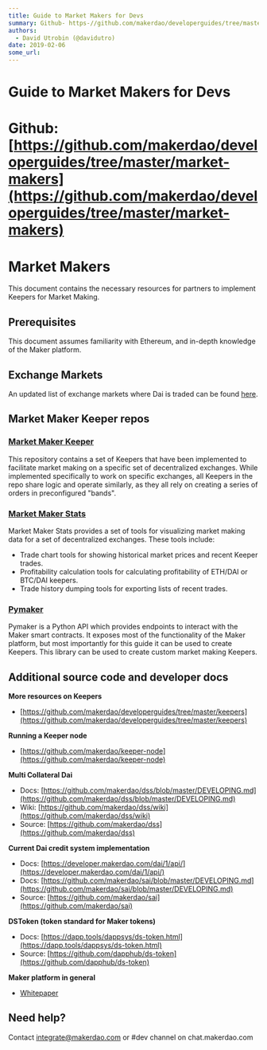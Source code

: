 ```yaml
---
title: Guide to Market Makers for Devs 
summary: Github- https-//github.com/makerdao/developerguides/tree/master/market-makersMarket Makers This document contains the necessary resources for partners to implement Keepers for Market Making.Prerequisites This document assumes familiarity with Ethereum, and in-depth knowledge of the Maker platform.Exchange Markets An updated list of exchange markets where Dai is traded can be found here.Market Maker Keeper reposMarket Maker Keeper This repository contains a set of Keepers that have been implement
authors:
  - David Utrobin (@davidutro)
date: 2019-02-06
some_url: 
---
```


# Guide to Market Makers for Devs 

# **Github: [https://github.com/makerdao/developerguides/tree/master/market-makers](https://github.com/makerdao/developerguides/tree/master/market-makers)**


# **Market Makers**

This document contains the necessary resources for partners to implement Keepers for Market Making.


## **Prerequisites**

This document assumes familiarity with Ethereum, and in-depth knowledge of the Maker platform.


## **Exchange Markets**

An updated list of exchange markets where Dai is traded can be found [here](https://coinmarketcap.com/currencies/dai/#markets).


## **Market Maker Keeper repos**


### **[Market Maker Keeper](https://github.com/makerdao/market-maker-keeper)**

This repository contains a set of Keepers that have been implemented to facilitate market making on a specific set of decentralized exchanges. While implemented specifically to work on specific exchanges, all Keepers in the repo share logic and operate similarly, as they all rely on creating a series of orders in preconfigured "bands".


### **[Market Maker Stats](https://github.com/makerdao/market-maker-stats)**

Market Maker Stats provides a set of tools for visualizing market making data for a set of decentralized exchanges. These tools include:



*   Trade chart tools for showing historical market prices and recent Keeper trades.
*   Profitability calculation tools for calculating profitability of ETH/DAI or BTC/DAI keepers.
*   Trade history dumping tools for exporting lists of recent trades.


### **[Pymaker](https://github.com/makerdao/pymaker)**

Pymaker is a Python API which provides endpoints to interact with the Maker smart contracts. It exposes most of the functionality of the Maker platform, but most importantly for this guide it can be used to create Keepers. This library can be used to create custom market making Keepers.


## **Additional source code and developer docs**

**More resources on Keepers**



*   [https://github.com/makerdao/developerguides/tree/master/keepers](https://github.com/makerdao/developerguides/tree/master/keepers)

**Running a Keeper node**



*   [https://github.com/makerdao/keeper-node](https://github.com/makerdao/keeper-node)

**Multi Collateral Dai**



*   Docs: [https://github.com/makerdao/dss/blob/master/DEVELOPING.md](https://github.com/makerdao/dss/blob/master/DEVELOPING.md)
*   Wiki: [https://github.com/makerdao/dss/wiki](https://github.com/makerdao/dss/wiki)
*   Source: [https://github.com/makerdao/dss](https://github.com/makerdao/dss)

**Current Dai credit system implementation**



*   Docs: [https://developer.makerdao.com/dai/1/api/](https://developer.makerdao.com/dai/1/api/)
*   Docs: [https://github.com/makerdao/sai/blob/master/DEVELOPING.md](https://github.com/makerdao/sai/blob/master/DEVELOPING.md)
*   Source: [https://github.com/makerdao/sai](https://github.com/makerdao/sai)

**DSToken (token standard for Maker tokens)**



*   Docs: [https://dapp.tools/dappsys/ds-token.html](https://dapp.tools/dappsys/ds-token.html)
*   Source: [https://github.com/dapphub/ds-token](https://github.com/dapphub/ds-token)

**Maker platform in general**



*   [Whitepaper](https://makerdao.com/whitepaper/)


## **Need help?**

Contact integrate@makerdao.com or #dev channel on chat.makerdao.com
